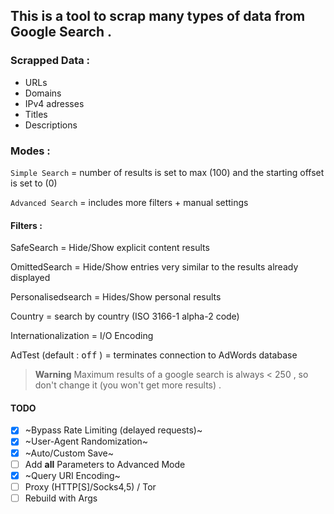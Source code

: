 
## This is a tool to scrap many types of data from Google Search .

### Scrapped Data :  
  - URLs 
  - Domains
  - IPv4 adresses
  - Titles 
  - Descriptions


### Modes :

`Simple Search` = number of results is set to max (100) and the starting offset is set to (0) 

`Advanced Search` = includes more filters + manual settings 

#### Filters :

SafeSearch = Hide/Show explicit content results
    
OmittedSearch = Hide/Show entries very similar to the results already displayed
    
Personalisedsearch = Hides/Show personal results
  
Country = search by country (ISO 3166-1 alpha-2 code)

Internationalization = I/O Encoding 
   
AdTest (default : <kbd>off</kbd> ) = terminates connection to AdWords database
   
   
> **Warning** Maximum results of a google search is always < 250 , so don't change it (you won't get more results) . 


#### TODO 
- [X] ~Bypass Rate Limiting (delayed requests)~
- [X] ~User-Agent Randomization~
- [X] ~Auto/Custom Save~
- [ ] Add **all** Parameters to Advanced Mode
- [X] ~Query URI Encoding~
- [ ] Proxy (HTTP[S]/Socks4,5) / Tor 
- [ ] Rebuild with Args
